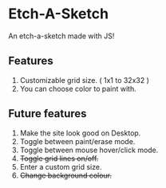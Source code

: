 # Etch-A-Sketch

An etch-a-sketch made with JS!

## Features

1. Customizable grid size. ( 1x1 to 32x32 )
2. You can choose color to paint with.

## Future features

1. Make the site look good on Desktop.
2. Toggle between paint/erase mode.
3. Toggle between mouse hover/click mode.
4. ~~Toggle grid lines on/off.~~
5. Enter a custom grid size.
6. ~~Change background colour.~~
